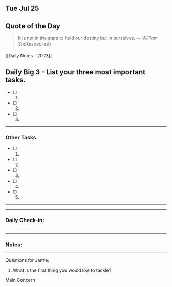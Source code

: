 ## Tue Jul 25


## Quote of the Day

> It is not in the stars to hold our destiny but in ourselves.
> &mdash; <cite>William Shakespeare</cite>✍️

[[Daily Notes - 2023]]

## Daily Big  3 - List your three most important tasks.

- [ ] 1.  
- [ ] 2. 
- [ ] 3.
---


### Other Tasks

- [ ] 1.  
- [ ] 2. 
- [ ] 3. 
- [ ] 4. 
- [ ] 5. 
---

---
### Daily Check-in: 
---







---
### Notes: 
---
Questions for Jamie: 

1. What is the first thing you would like to tackle?


Main Concern
